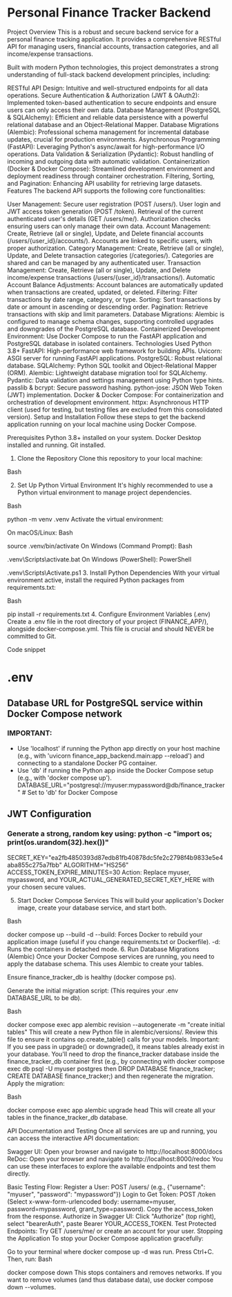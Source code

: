 # Personal Finance Tracker Backend
Project Overview
This is a robust and secure backend service for a personal finance tracking application. It provides a comprehensive RESTful API for managing users, financial accounts, transaction categories, and all income/expense transactions.

Built with modern Python technologies, this project demonstrates a strong understanding of full-stack backend development principles, including:

RESTful API Design: Intuitive and well-structured endpoints for all data operations.
Secure Authentication & Authorization (JWT & OAuth2): Implemented token-based authentication to secure endpoints and ensure users can only access their own data.
Database Management (PostgreSQL & SQLAlchemy): Efficient and reliable data persistence with a powerful relational database and an Object-Relational Mapper.
Database Migrations (Alembic): Professional schema management for incremental database updates, crucial for production environments.
Asynchronous Programming (FastAPI): Leveraging Python's async/await for high-performance I/O operations.
Data Validation & Serialization (Pydantic): Robust handling of incoming and outgoing data with automatic validation.
Containerization (Docker & Docker Compose): Streamlined development environment and deployment readiness through container orchestration.
Filtering, Sorting, and Pagination: Enhancing API usability for retrieving large datasets.
Features
The backend API supports the following core functionalities:

User Management:
Secure user registration (POST /users/).
User login and JWT access token generation (POST /token).
Retrieval of the current authenticated user's details (GET /users/me/).
Authorization checks ensuring users can only manage their own data.
Account Management:
Create, Retrieve (all or single), Update, and Delete financial accounts (/users/{user_id}/accounts/).
Accounts are linked to specific users, with proper authorization.
Category Management:
Create, Retrieve (all or single), Update, and Delete transaction categories (/categories/).
Categories are shared and can be managed by any authenticated user.
Transaction Management:
Create, Retrieve (all or single), Update, and Delete income/expense transactions (/users/{user_id}/transactions/).
Automatic Account Balance Adjustments: Account balances are automatically updated when transactions are created, updated, or deleted.
Filtering: Filter transactions by date range, category, or type.
Sorting: Sort transactions by date or amount in ascending or descending order.
Pagination: Retrieve transactions with skip and limit parameters.
Database Migrations:
Alembic is configured to manage schema changes, supporting controlled upgrades and downgrades of the PostgreSQL database.
Containerized Development Environment:
Use Docker Compose to run the FastAPI application and PostgreSQL database in isolated containers.
Technologies Used
Python 3.8+
FastAPI: High-performance web framework for building APIs.
Uvicorn: ASGI server for running FastAPI applications.
PostgreSQL: Robust relational database.
SQLAlchemy: Python SQL toolkit and Object-Relational Mapper (ORM).
Alembic: Lightweight database migration tool for SQLAlchemy.
Pydantic: Data validation and settings management using Python type hints.
passlib & bcrypt: Secure password hashing.
python-jose: JSON Web Token (JWT) implementation.
Docker & Docker Compose: For containerization and orchestration of development environment.
httpx: Asynchronous HTTP client (used for testing, but testing files are excluded from this consolidated version).
Setup and Installation
Follow these steps to get the backend application running on your local machine using Docker Compose.

Prerequisites
Python 3.8+ installed on your system.
Docker Desktop installed and running.
Git installed.
1. Clone the Repository
Clone this repository to your local machine:

Bash


2. Set Up Python Virtual Environment
It's highly recommended to use a Python virtual environment to manage project dependencies.

Bash

python -m venv .venv
Activate the virtual environment:

On macOS/Linux:
Bash

source .venv/bin/activate
On Windows (Command Prompt):
Bash

.venv\Scripts\activate.bat
On Windows (PowerShell):
PowerShell

.venv\Scripts\Activate.ps1
3. Install Python Dependencies
With your virtual environment active, install the required Python packages from requirements.txt:

Bash

pip install -r requirements.txt
4. Configure Environment Variables (.env)
Create a .env file in the root directory of your project (FINANCE_APP/), alongside docker-compose.yml. This file is crucial and should NEVER be committed to Git.

Code snippet

# .env

## Database URL for PostgreSQL service within Docker Compose network
### IMPORTANT:
 - Use 'localhost' if running the Python app directly on your host machine
   (e.g., with 'uvicorn finance_app_backend.main:app --reload') and connecting
   to a standalone Docker PG container.
 - Use 'db' if running the Python app inside the Docker Compose setup
   (e.g., with 'docker compose up').
DATABASE_URL="postgresql://myuser:mypassword@db/finance_tracker" # Set to 'db' for Docker Compose

## JWT Configuration
### Generate a strong, random key using: python -c "import os; print(os.urandom(32).hex())"
SECRET_KEY="ea2fb4850393d87edb81fb40878dc5fe2c2798f4b9833e5e4aba855c275a7fbb"
ALGORITHM="HS256"
ACCESS_TOKEN_EXPIRE_MINUTES=30
Action: Replace myuser, mypassword, and YOUR_ACTUAL_GENERATED_SECRET_KEY_HERE with your chosen secure values.

5. Start Docker Compose Services
This will build your application's Docker image, create your database service, and start both.

Bash

docker compose up --build -d
--build: Forces Docker to rebuild your application image (useful if you change requirements.txt or Dockerfile).
-d: Runs the containers in detached mode.
6. Run Database Migrations (Alembic)
Once your Docker Compose services are running, you need to apply the database schema. This uses Alembic to create your tables.

Ensure finance_tracker_db is healthy (docker compose ps).

Generate the initial migration script: (This requires your .env DATABASE_URL to be db).

Bash

docker compose exec app alembic revision --autogenerate -m "create initial tables"
This will create a new Python file in alembic/versions/. Review this file to ensure it contains op.create_table() calls for your models.
Important: If you see pass in upgrade() or downgrade(), it means tables already exist in your database. You'll need to drop the finance_tracker database inside the finance_tracker_db container first (e.g., by connecting with docker compose exec db psql -U myuser postgres then DROP DATABASE finance_tracker; CREATE DATABASE finance_tracker;) and then regenerate the migration.
Apply the migration:

Bash

docker compose exec app alembic upgrade head
This will create all your tables in the finance_tracker_db database.

API Documentation and Testing
Once all services are up and running, you can access the interactive API documentation:

Swagger UI: Open your browser and navigate to http://localhost:8000/docs
ReDoc: Open your browser and navigate to http://localhost:8000/redoc
You can use these interfaces to explore the available endpoints and test them directly.

Basic Testing Flow:
Register a User: POST /users/ (e.g., {"username": "myuser", "password": "mypassword"})
Login to Get Token: POST /token (Select x-www-form-urlencoded body: username=myuser, password=mypassword, grant_type=password). Copy the access_token from the response.
Authorize in Swagger UI: Click "Authorize" (top right), select "bearerAuth", paste Bearer YOUR_ACCESS_TOKEN.
Test Protected Endpoints: Try GET /users/me/ or create an account for your user.
Stopping the Application
To stop your Docker Compose application gracefully:

Go to your terminal where docker compose up -d was run.
Press Ctrl+C.
Then, run:
Bash

docker compose down
This stops containers and removes networks. If you want to remove volumes (and thus database data), use docker compose down --volumes.
